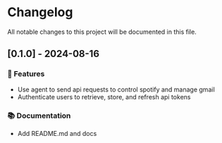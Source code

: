 # Changelog

All notable changes to this project will be documented in this file.

## [0.1.0] - 2024-08-16

### 🚀 Features

- Use agent to send api requests to control spotify and manage gmail
- Authenticate users to retrieve, store, and refresh api tokens

### 📚 Documentation

- Add README.md and docs

<!-- generated by git-cliff -->

